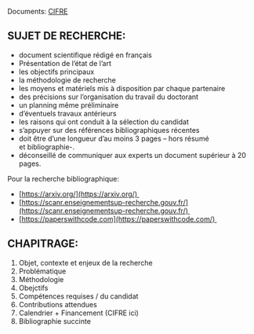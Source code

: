 Documents: [CIFRE](https://quartzinsight.sharepoint.com/:f:/s/developpeurs/EgLSnqEhHXFHhIK8JCqpOM0BczSgB9SFbye8Myy-94U1VQ?e=xC9ZHX) 

## SUJET DE RECHERCHE: 

-   document scientifique rédigé en français 
-   Présentation de l’état de l’art 
-   les objectifs principaux 
-   la méthodologie de recherche 
-   les moyens et matériels mis à disposition par chaque partenaire 
-   des précisions sur l’organisation du travail du doctorant 
-   un planning même préliminaire 
-   d’éventuels travaux antérieurs 
-   les raisons qui ont conduit à la sélection du candidat 
-   s’appuyer sur des références bibliographiques récentes 
-   doit être d’une longueur d’au moins 3 pages – hors résumé et bibliographie-.  
-   déconseillé de communiquer aux experts un document supérieur à 20 pages. 

Pour la recherche bibliographique: 
-   [https://arxiv.org/](https://arxiv.org/) 
-   [https://scanr.enseignementsup-recherche.gouv.fr/](https://scanr.enseignementsup-recherche.gouv.fr/) 
-   [https://paperswithcode.com](https://paperswithcode.com/) 

## CHAPITRAGE: 

1.  Objet, contexte et enjeux de la recherche 
2.  Problématique 
3.  Méthodologie 
4.  Obejctifs 
5.  Compétences requises / du candidat 
6.  Contributions attendues 
7.  Calendrier + Financement (CIFRE ici)    
8.  Bibliographie succinte